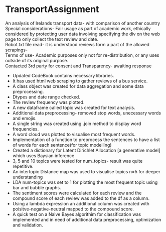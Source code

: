 # TransportAssignment
An analysis of Irelands transport data- with comparison of another country<br>
Special considerations- Fair usage as part of academic work, ethically considered by protecting user data involving specifying the div on the web page to only collect the text review and date.<br>
Robot.txt file read- it is understood reviews form a part of the allowed scrapings- <br>
Terms of use- Academic purposes only not for re-distribution, or any uses outside of its original purpose.<br>
Contacted 3rd party for consent and Transparency- awaiting response
<ul> 
  <li>Updated CodeBook contains necessary libraries.</li>
<li>It has used html web scraping to gather reviews of a bus service.</li>
<li>A class object was created for data aggregation and some data preprocessing.</li>
<li>Dtypes and date range checked.</li>
<li>The review frequency was plotted.</li>
<li>A new dataframe called topic was created for text analysis.</li>
<li>Additional data preprocessing- removed stop words, unecessary words and emojis.</li>
<li>A single string was created using .join method to display word frequencies.</li>
<li>A word cloud was plotted to visualise most frequent words.</li>
<li>Implementation of a function to preprocess the sentences to have a list of words for each sentence(for topic modelling)</li>
<li>Created a dictionary for Latent Dirichlet Allocation [a generative model] which uses Baysian inference</li>
<li>3, 5 and 10 topics were tested for num_topics- result was quite repetitive.</li> 
<li>An intertopic Distance map was used to visualise topics n=5 for deeper understanding  </li>
<li>LDA num-topics was set to 1 for plotting the most frequent topic using bar and bubble graphs.</li>
<li>The sentiment scores were calculated for each review and the compound score of each review was added to the df as a column.</li>
<li>Using a lambda expression an additional column was created with poisitve-negative-neutral mapped to the compound score.</li>
<li>A quick test on a Naive Bayes algorithim for classification was implemented and in need of additional data preprocessing, optimization and validation.</li>
</ul>

